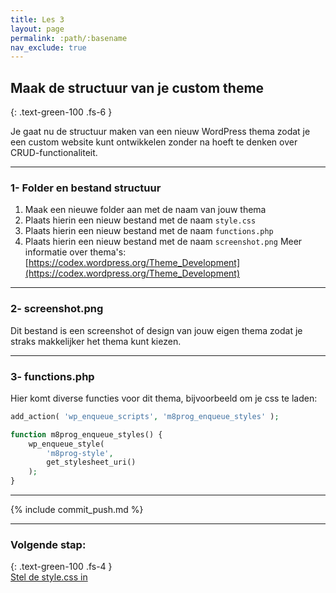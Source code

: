```yaml
---
title: Les 3
layout: page
permalink: :path/:basename
nav_exclude: true
---
```


## Maak de structuur van je custom theme
{: .text-green-100 .fs-6 }

Je gaat nu de structuur maken van een nieuw WordPress thema zodat je een custom website kunt ontwikkelen zonder na hoeft te denken over CRUD-functionaliteit.    

---
### 1- Folder en bestand structuur
1. Maak een nieuwe folder aan met de naam van jouw thema
2. Plaats hierin een nieuw bestand met de naam `style.css`
3. Plaats hierin een nieuw bestand met de naam `functions.php`
4. Plaats hierin een nieuw bestand met de naam `screenshot.png`
Meer informatie over thema's: [https://codex.wordpress.org/Theme_Development](https://codex.wordpress.org/Theme_Development)

---
### 2- screenshot.png
Dit bestand is een screenshot of design van jouw eigen thema zodat je straks makkelijker het thema kunt kiezen.

---
### 3- functions.php
Hier komt diverse functies voor dit thema, bijvoorbeeld om je css te laden:
```php
add_action( 'wp_enqueue_scripts', 'm8prog_enqueue_styles' );

function m8prog_enqueue_styles() {
	wp_enqueue_style(
		'm8prog-style',
		get_stylesheet_uri()
	);
}
```

---

{% include commit_push.md %}

---
### Volgende stap:
{: .text-green-100 .fs-4 }  
[Stel de style.css in](style_css)

